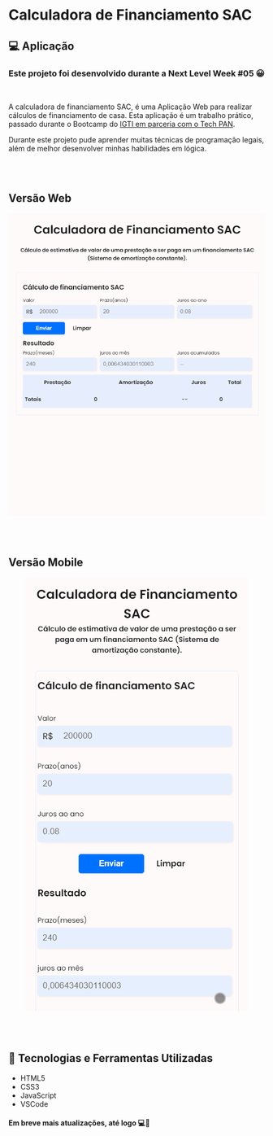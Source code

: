 # Calculadora de Financiamento SAC

## 💻 Aplicação

### Este projeto foi desenvolvido durante a Next Level Week #05 😀
<br>

A calculadora de financiamento SAC, é uma Aplicação Web para realizar cálculos de financiamento de casa. Esta aplicação é um trabalho prático, passado durante o Bootcamp do [IGTI em parceria com o Tech PAN](https://www.igti.com.br/bootcamp/desenvolvedor-tech-pan).

Durante este projeto pude aprender muitas técnicas de programação legais, além de melhor desenvolver minhas habilidades em lógica.

<br>
<br>

## Versão Web

<p align="center">
    <img src="./github/page-web.gif" />
</p>

<br>
<br>

## Versão Mobile

<p align="center">
    <img src="./github/page-mobile.gif" />
</p>

<br>
<br>

## 🔨 Tecnologias e Ferramentas Utilizadas
 - HTML5
 - CSS3
 - JavaScript
 - VSCode

#### Em breve mais atualizações, até logo 💻👋
